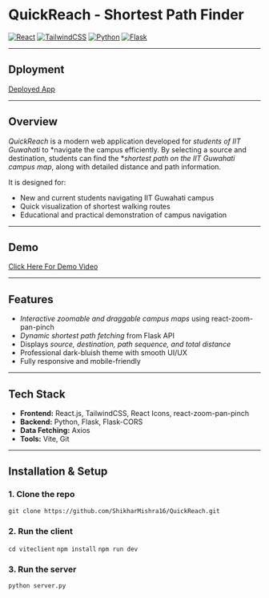 # QuickReach - Shortest Path Finder 

[![React](https://img.shields.io/badge/React-18.2.0-blue?logo=react)](https://reactjs.org/)
[![TailwindCSS](https://img.shields.io/badge/TailwindCSS-3.3.2-blue?logo=tailwind-css)](https://tailwindcss.com/)
[![Python](https://img.shields.io/badge/Python-3.11-yellow?logo=python)](https://www.python.org/)
[![Flask](https://img.shields.io/badge/Flask-2.3.3-lightgrey?logo=flask)](https://flask.palletsprojects.com/)

---
## Dployment
  [Deployed App](quickreachdeploy.vercel.app/)

---

## Overview

*QuickReach* is a modern web application developed for *students of IIT Guwahati* to *navigate the campus efficiently. By selecting a source and destination, students can find the **shortest path on the IIT Guwahati campus map*, along with detailed distance and path information.

It is designed for:
- New and current students navigating IIT Guwahati campus  
- Quick visualization of shortest walking routes  
- Educational and practical demonstration of campus navigation  

---

## Demo
[Click Here For Demo Video](https://drive.google.com/file/d/1d4FgO9HrA2sJobwYxfkEWla3DZuah-ob/view?usp=sharing)

---

## Features

- *Interactive zoomable and draggable campus maps* using react-zoom-pan-pinch  
- *Dynamic shortest path fetching* from Flask API  
- Displays *source, destination, path sequence, and total distance*  
- Professional dark-bluish theme with smooth UI/UX  
- Fully responsive and mobile-friendly
---

## Tech Stack

- **Frontend:** React.js, TailwindCSS, React Icons, react-zoom-pan-pinch  
- **Backend:** Python, Flask, Flask-CORS  
- **Data Fetching:** Axios  
- **Tools:** Vite, Git

---

## Installation & Setup

### 1. Clone the repo

  ```git clone https://github.com/ShikharMishra16/QuickReach.git```


### 2. Run the client

  ``cd viteclient``
   ``npm install``
   ``npm run dev ``

### 3. Run the server

   `python server.py`
